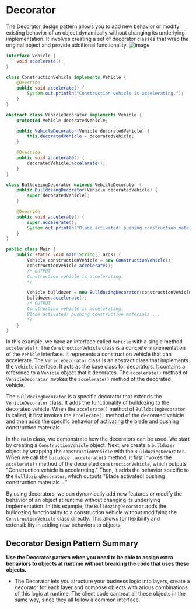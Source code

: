 # Decorator
The Decorator design pattern allows you to add new behavior or modify existing behavior of an object dynamically without changing its underlying implementation. It involves creating a set of decorator classes that wrap the original object and provide additional functionality.
![image](https://github.com/boushphong/Design-Patterns/assets/59940078/0ca168cf-3761-45ea-869b-536d3ae0cffb)

```java
interface Vehicle {
    void accelerate();
}

class ConstructionVehicle implements Vehicle {
    @Override
    public void accelerate() {
        System.out.println("Construction vehicle is accelerating.");
    }
}

abstract class VehicleDecorator implements Vehicle {
    protected Vehicle decoratedVehicle;

    public VehicleDecorator(Vehicle decoratedVehicle) {
        this.decoratedVehicle = decoratedVehicle;
    }

    @Override
    public void accelerate() {
        decoratedVehicle.accelerate();
    }
}

class BulldozingDecorator extends VehicleDecorator {
    public BulldozingDecorator(Vehicle decoratedVehicle) {
        super(decoratedVehicle);
    }

    @Override
    public void accelerate() {
        super.accelerate();
        System.out.println("Blade activated! pushing construction materials ...");
    }
}

public class Main {
    public static void main(String[] args) {
        Vehicle constructionVehicle = new ConstructionVehicle();
        constructionVehicle.accelerate();
        /* OUTPUT
        Construction vehicle is accelerating.
        */

        Vehicle bulldozer = new BulldozingDecorator(constructionVehicle);
        bulldozer.accelerate();
        /* OUTPUT
        Construction vehicle is accelerating.
        Blade activated! pushing construction materials ...
        */
    }
}
```

In this example, we have an interface called `Vehicle` with a single method `accelerate()`. The `ConstructionVehicle` class is a concrete implementation of the `Vehicle` interface. It represents a construction vehicle that can accelerate. The `VehicleDecorator` class is an abstract class that implements the `Vehicle` interface. It acts as the base class for decorators. It contains a reference to a `Vehicle` object that it decorates. The `accelerate()` method of `VehicleDecorator` invokes the `accelerate()` method of the decorated vehicle.

The `BulldozingDecorator` is a specific decorator that extends the `VehicleDecorator` class. It adds the functionality of bulldozing to the decorated vehicle. When the `accelerate()` method of `BulldozingDecorator` is called, it first invokes the `accelerate()` method of the decorated vehicle and then adds the specific behavior of activating the blade and pushing construction materials.

In the `Main` class, we demonstrate how the decorators can be used. We start by creating a `ConstructionVehicle` object. Next, we create a `bulldozer` object by wrapping the `constructionVehicle` with the `BulldozingDecorator`. When we call the `bulldozer.accelerate()` method, it first invokes the `accelerate()` method of the decorated `constructionVehicle`, which outputs "Construction vehicle is accelerating." Then, it adds the behavior specific to the `BulldozingDecorator`, which outputs "Blade activated! pushing construction materials ..."

By using decorators, we can dynamically add new features or modify the behavior of an object at runtime without changing its underlying implementation. In this example, the `BulldozingDecorator` adds the bulldozing functionality to a construction vehicle without modifying the `ConstructionVehicle` class directly. This allows for flexibility and extensibility in adding new behaviors to objects.

## Decorator Design Pattern Summary
**Use the Decorator pattern when you need to be able to assign extra behaviors to objects at runtime without breaking the code that uses these objects.**

- The Decorator lets you structure your business logic into layers, create a decorator for each layer and compose objects with arious combinations of this logic at runtime. The client code cantreat all these objects in the same way, since they all follow a common interface.
